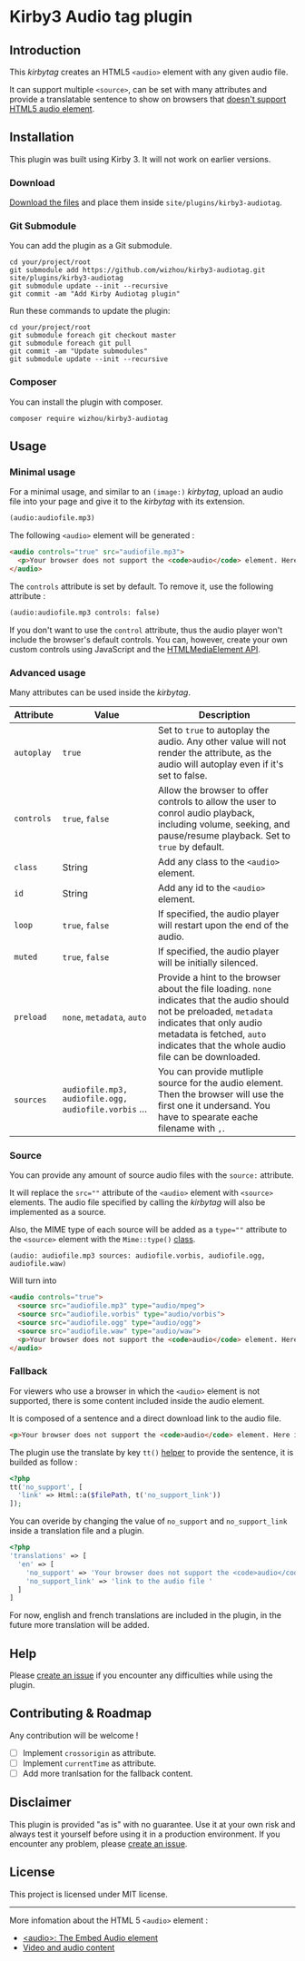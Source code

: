 # Kirby3 Audio tag plugin

## Introduction

This *kirbytag* creates an HTML5 `<audio>` element with any given audio file.

It can support multiple `<source>`, can be set with many attributes and provide a translatable sentence to show on browsers that [doesn't support HTML5 audio element](https://developer.mozilla.org/en-US/docs/Web/HTML/Element/audio#Browser_compatibility).

## Installation
This plugin was built using Kirby 3. It will not work on earlier versions.

### Download

[Download the files](https://github.com/wizhou/kirby3-audiotag/archive/master.zip) and place them inside `site/plugins/kirby3-audiotag`.

### Git Submodule

You can add the plugin as a Git submodule.

~~~~ shell
cd your/project/root
git submodule add https://github.com/wizhou/kirby3-audiotag.git site/plugins/kirby3-audiotag
git submodule update --init --recursive
git commit -am "Add Kirby Audiotag plugin"
~~~~

Run these commands to update the plugin:

~~~~ shell
cd your/project/root
git submodule foreach git checkout master
git submodule foreach git pull
git commit -am "Update submodules"
git submodule update --init --recursive
~~~~

### Composer

You can install the plugin with composer.

~~~~ shell
composer require wizhou/kirby3-audiotag
~~~~

## Usage

### Minimal usage
For a minimal usage, and similar to an `(image:)` *kirbytag*, upload an audio file into your page and give it to the *kirbytag* with its extension.

~~~~ md
(audio:audiofile.mp3)
~~~~

The following `<audio>` element will be generated :

~~~~ html
<audio controls="true" src="audiofile.mp3">
  <p>Your browser does not support the <code>audio</code> element. Here is a <a href="audiofile.mp3">link to the audio file </a> to download it.</p>
</audio>
~~~~

The `controls` attribute is set by default. To remove it, use the following attribute :

~~~~ md
(audio:audiofile.mp3 controls: false)
~~~~

If you don't want to use the `control` attribute, thus the audio player won't include the browser's default controls. You can, however, create your own custom controls using JavaScript and the [HTMLMediaElement API](https://developer.mozilla.org/en-US/docs/Web/API/HTMLMediaElement).

### Advanced usage

Many attributes can be used inside the *kirbytag*.

| Attribute | Value | Description |
|-----------|-------|-------------|
| `autoplay` | `true` | Set to `true` to autoplay the audio. Any other value will not render the attribute, as the audio will autoplay even if it's set to false. |
| `controls` | `true`, `false` | Allow the browser to offer controls to allow the user to conrol audio playback, including volume, seeking, and pause/resume playback. Set to `true` by default. |
| `class` | String | Add any class to the `<audio>` element. |
| `id`| String | Add any id to the `<audio>` element.|
| `loop` | `true`, `false` | If specified, the audio player will restart upon the end of the audio. |
| `muted` | `true`, `false` | If specified, the audio player will be initially silenced. |
| `preload` | `none`, `metadata`, `auto` | Provide a hint to the browser about the file loading. `none` indicates that the audio should not be preloaded, `metadata` indicates that only audio metadata is fetched, `auto` indicates that the whole audio file can be downloaded. |
| `sources` | `audiofile.mp3, audiofile.ogg, audiofile.vorbis` … | You can provide mutliple source for the audio element. Then the browser will use the first one it undersand. You have to spearate eache filename with `,`. |


### Source

You can provide any amount of source audio files with the `source:` attribute.

It will replace the `src=""` attribute of the `<audio>` element with `<source>` elements. The audio file specified by calling the *kirbytag* will also be implemented as a source.

Also, the MIME type of each source will be added as a `type=""` attribute to the `<source>` element with the `Mime::type()` [class](https://getkirby.com/docs/reference/tools/mime/type).

~~~~
(audio: audiofile.mp3 sources: audiofile.vorbis, audiofile.ogg, audiofile.waw)
~~~~

Will turn into

~~~~ html
<audio controls="true">
  <source src="audiofile.mp3" type="audio/mpeg">
  <source src="audiofile.vorbis" type="audio/vorbis">
  <source src="audiofile.ogg" type="audio/ogg">
  <source src="audiofile.waw" type="audio/waw">
  <p>Your browser does not support the <code>audio</code> element. Here is a <a href="audiofile.mp3">link to the audio file </a> to download it.</p>
</audio>
~~~~

### Fallback

For viewers who use a browser in which the `<audio>` element is not supported, there is some content included inside the audio element.

It is composed of a sentence and a direct download link to the audio file.

~~~~ html
<p>Your browser does not support the <code>audio</code> element. Here is a <a href="audiofile.mp3">link to the audio file </a> to download it.</p>
~~~~

The plugin use the translate by key `tt()` [helper](https://getkirby.com/docs/reference/templates/helpers/tt) to provide the sentence, it is builded as follow :

~~~~ php
<?php
tt('no_support', [
  'link' => Html::a($filePath, t('no_support_link'))
]);
~~~~

You can overide by changing the value of `no_support` and `no_support_link` inside a translation file and a plugin.

~~~~ php
<?php
'translations' => [
  'en' => [
    'no_support' => 'Your browser does not support the <code>audio</code> element. Here is a { link } to download it.',
    'no_support_link' => 'link to the audio file '
  ]
]
~~~~

For now, english and french translations are included in the plugin, in the future more translation will be added.


## Help

Please [create an issue](https://github.com/wizhou/kirby3-audiotag/issues/new) if you encounter any difficulties while using the plugin.


## Contributing & Roadmap

Any contribution will be welcome !

- [ ] Implement `crossorigin` as attribute.
- [ ] Implement `currentTime` as attribute.
- [ ] Add more tranlsation for the fallback content.

## Disclaimer

This plugin is provided "as is" with no guarantee. Use it at your own risk and always test it yourself before using it in a production environment. If you encounter any problem, please [create an issue](https://github.com/wizhou/kirby3-audiotag/issues/new).

## License

This project is licensed under MIT license.

****

More infomation about the HTML 5 `<audio>` element :
- [\<audio>: The Embed Audio element](https://developer.mozilla.org/en-US/docs/Web/HTML/Element/audio)
- [Video and audio content](https://developer.mozilla.org/en-US/docs/Learn/HTML/Multimedia_and_embedding/Video_and_audio_content)
